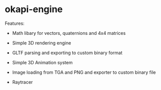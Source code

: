 # okapi-engine

Features:

- Math libary for vectors, quaternions and 4x4 matrices
- Simple 3D rendering engine
- GLTF parsing and exporting to custom binary format
- Simple 3D Animation system 

- Image loading from TGA and PNG and exporter to custom binary file

- Raytracer
